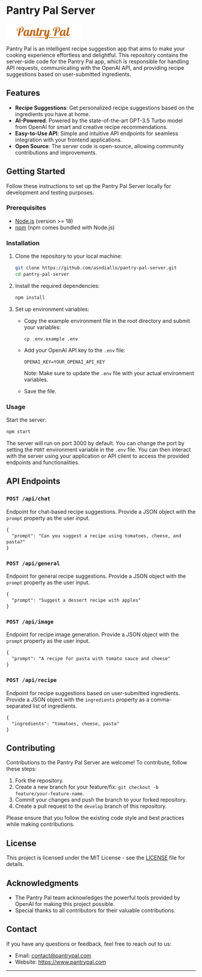 # Pantry Pal Server

![Pantry Pal Logo](src/images/logo.png)

Pantry Pal is an intelligent recipe suggestion app that aims to make your cooking experience effortless and delightful. This repository contains the server-side code for the Pantry Pal app, which is responsible for handling API requests, communicating with the OpenAI API, and providing recipe suggestions based on user-submitted ingredients.

## Features

- **Recipe Suggestions**: Get personalized recipe suggestions based on the ingredients you have at home.
- **AI-Powered**: Powered by the state-of-the-art GPT-3.5 Turbo model from OpenAI for smart and creative recipe recommendations.
- **Easy-to-Use API**: Simple and intuitive API endpoints for seamless integration with your frontend applications.
- **Open Source**: The server code is open-source, allowing community contributions and improvements.

## Getting Started

Follow these instructions to set up the Pantry Pal Server locally for development and testing purposes.

### Prerequisites

- [Node.js](https://nodejs.org/) (version >= 18)
- [npm](https://www.npmjs.com/) (npm comes bundled with Node.js)

### Installation

1. Clone the repository to your local machine:

   ```bash
   git clone https://github.com/asndiallo/pantry-pal-server.git
   cd pantry-pal-server
   ```

2. Install the required dependencies:

   ```bash
   npm install
   ```

3. Set up environment variables:
   - Copy the example environment file in the root directory and submit your variables:

     ```plaintext
     cp .env.example .env
     ```

   - Add your OpenAI API key to the `.env` file:

     ```plaintext
     OPENAI_KEY=YOUR_OPENAI_API_KEY
     ```
     Note: Make sure to update the `.env` file with your actual environment variables.

   - Save the file.

### Usage

Start the server:

```bash
npm start
```

The server will run on port 3000 by default. You can change the port by setting the `PORT` environment variable in the `.env` file. You can then interact with the server using your application or API client to access the provided endpoints and functionalities.

## API Endpoints

### `POST /api/chat`

Endpoint for chat-based recipe suggestions. Provide a JSON object with the `prompt` property as the user input.

```plaintext
{
  "prompt": "Can you suggest a recipe using tomatoes, cheese, and pasta?"
}
```

### `POST /api/general`

Endpoint for general recipe suggestions. Provide a JSON object with the `prompt` property as the user input.

```plaintext
{
  "prompt": "Suggest a dessert recipe with apples"
}
```

### `POST /api/image`

Endpoint for recipe image generation. Provide a JSON object with the `prompt` property as the user input.

```plaintext
{
  "prompt": "A recipe for pasta with tomato sauce and cheese"
}
```

### `POST /api/recipe`

Endpoint for recipe suggestions based on user-submitted ingredients. Provide a JSON object with the `ingredients` property as a comma-separated list of ingredients.

```plaintext
{
  "ingredients": "tomatoes, cheese, pasta"
}
```

## Contributing

Contributions to the Pantry Pal Server are welcome! To contribute, follow these steps:

1. Fork the repository.
2. Create a new branch for your feature/fix: `git checkout -b feature/your-feature-name`.
3. Commit your changes and push the branch to your forked repository.
4. Create a pull request to the `develop` branch of this repository.

Please ensure that you follow the existing code style and best practices while making contributions.

## License

This project is licensed under the MIT License - see the [LICENSE](LICENSE) file for details.

## Acknowledgments

- The Pantry Pal team acknowledges the powerful tools provided by OpenAI for making this project possible.
- Special thanks to all contributors for their valuable contributions.

## Contact

If you have any questions or feedback, feel free to reach out to us:

- Email: contact@pantrypal.com
- Website: https://www.pantrypal.com

---